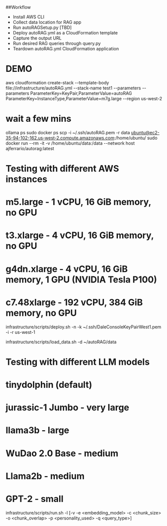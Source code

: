 ##Workflow
- Install AWS CLI
- Collect data location for RAG app
- Run autoRAGSetup.py [TBD]
- Deploy autoRAG.yml as a CloudFormation template
- Capture the output URL
- Run desired RAG queries through query.py
- Teardown autoRAG.yml CloudFormation application


# DEMO
aws cloudformation create-stack --template-body file://infrastructure/autoRAG.yml --stack-name test1 --parameters --parameters ParameterKey=KeyPair,ParameterValue=autoRAG ParameterKey=InstanceType,ParameterValue=m7g.large  --region us-west-2
# wait a few mins
ollama ps
sudo docker ps
scp -i ~/.ssh/autoRAG.pem -r data ubuntu@ec2-35-94-102-162.us-west-2.compute.amazonaws.com:/home/ubuntu/ 
sudo docker run --rm -it -v /home/ubuntu/data:/data --network host ajferrario/autorag:latest

# Testing with different AWS instances
# m5.large - 1 vCPU, 16 GiB memory, no GPU
# t3.xlarge - 4 vCPU, 16 GiB memory, no GPU
# g4dn.xlarge - 4 vCPU, 16 GiB memory, 1 GPU (NVIDIA Tesla P100)
# c7.48xlarge - 192 vCPU, 384 GiB memory, no GPU
infrastructure/scripts/deploy.sh -n <stack-name> -k ~/.ssh/DaleConsoleKeyPairWest1.pem -i <ec2-instanct-type> -r us-west-1

infrastructure/scripts/load_data.sh -d ~/autoRAG/data 

# Testing with different LLM models
# tinydolphin (default)
#
# jurassic-1 Jumbo - very large
# llama3b - large
# WuDao 2.0 Base - medium
# Llama2b - medium
# GPT-2 - small
infrastructure/scripts/run.sh -l <llm> [-v -e <embedding_model> -c <chunk_size> -o <chunk_overlap> -p <personality_used> -q <query_type>]
